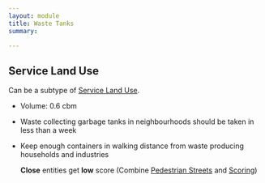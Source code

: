 ```yaml
---
layout: module
title: Waste Tanks
summary: 

---
```


## Service Land Use
Can be a subtype of [Service Land Use]().

* Volume: 0.6 cbm

* Waste collecting garbage tanks in neighbourhoods should be taken in less than a week

* Keep enough containers in walking distance from waste producing households and industries
  
  **Close** entities get **low** score (Combine [Pedestrian Streets]() and [Scoring]())